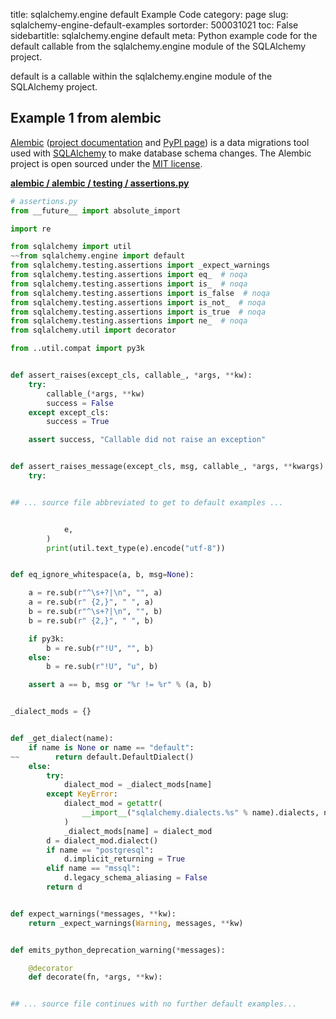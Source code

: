 title: sqlalchemy.engine default Example Code
category: page
slug: sqlalchemy-engine-default-examples
sortorder: 500031021
toc: False
sidebartitle: sqlalchemy.engine default
meta: Python example code for the default callable from the sqlalchemy.engine module of the SQLAlchemy project.


default is a callable within the sqlalchemy.engine module of the SQLAlchemy project.


## Example 1 from alembic
[Alembic](https://github.com/sqlalchemy/alembic)
([project documentation](https://alembic.sqlalchemy.org/) and
[PyPI page](https://pypi.org/project/alembic/))
is a data migrations tool used with [SQLAlchemy](/sqlalchemy.html) to make
database schema changes. The Alembic project is open sourced under the
[MIT license](https://github.com/sqlalchemy/alembic/blob/master/LICENSE).

[**alembic / alembic / testing / assertions.py**](https://github.com/sqlalchemy/alembic/blob/master/alembic/testing/assertions.py)

```python
# assertions.py
from __future__ import absolute_import

import re

from sqlalchemy import util
~~from sqlalchemy.engine import default
from sqlalchemy.testing.assertions import _expect_warnings
from sqlalchemy.testing.assertions import eq_  # noqa
from sqlalchemy.testing.assertions import is_  # noqa
from sqlalchemy.testing.assertions import is_false  # noqa
from sqlalchemy.testing.assertions import is_not_  # noqa
from sqlalchemy.testing.assertions import is_true  # noqa
from sqlalchemy.testing.assertions import ne_  # noqa
from sqlalchemy.util import decorator

from ..util.compat import py3k


def assert_raises(except_cls, callable_, *args, **kw):
    try:
        callable_(*args, **kw)
        success = False
    except except_cls:
        success = True

    assert success, "Callable did not raise an exception"


def assert_raises_message(except_cls, msg, callable_, *args, **kwargs):
    try:


## ... source file abbreviated to get to default examples ...


            e,
        )
        print(util.text_type(e).encode("utf-8"))


def eq_ignore_whitespace(a, b, msg=None):

    a = re.sub(r"^\s+?|\n", "", a)
    a = re.sub(r" {2,}", " ", a)
    b = re.sub(r"^\s+?|\n", "", b)
    b = re.sub(r" {2,}", " ", b)

    if py3k:
        b = re.sub(r"!U", "", b)
    else:
        b = re.sub(r"!U", "u", b)

    assert a == b, msg or "%r != %r" % (a, b)


_dialect_mods = {}


def _get_dialect(name):
    if name is None or name == "default":
~~        return default.DefaultDialect()
    else:
        try:
            dialect_mod = _dialect_mods[name]
        except KeyError:
            dialect_mod = getattr(
                __import__("sqlalchemy.dialects.%s" % name).dialects, name
            )
            _dialect_mods[name] = dialect_mod
        d = dialect_mod.dialect()
        if name == "postgresql":
            d.implicit_returning = True
        elif name == "mssql":
            d.legacy_schema_aliasing = False
        return d


def expect_warnings(*messages, **kw):
    return _expect_warnings(Warning, messages, **kw)


def emits_python_deprecation_warning(*messages):

    @decorator
    def decorate(fn, *args, **kw):


## ... source file continues with no further default examples...

```

